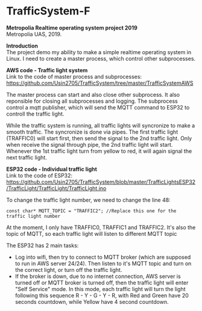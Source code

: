 # TrafficSystem-F
<b>Metropolia Realtime operating system project 2019</b>  
Metropolia UAS, 2019.  

<p>

<b>Introduction</b>  
The project demo my ability to make a simple realtime operating system in Linux. I need to create a master process, which control other subprocesses.

<b>AWS code - Traffic light system</b>  
Link to the code of master process and subprocesses: https://github.com/Usin2705/TrafficSystem/tree/master/TrafficSystemAWS

The master process can start and also close other subprocess. It also reponsible for closing all subprocesses and logging.
The subprocess control a mqtt publisher, which will send the MQTT command to ESP32 to controll the traffic light. 

While the traffic system is running, all traffic lights will syncronize to make a smooth traffic. The syncronize is done via pipes. The first traffic light (TRAFFIC0) will start first, then send the signal to the 2nd traffic light. Only when receive the signal through pipe, the 2nd traffic light will start. Whenever the 1st traffic light turn from yellow to red, it will again signal the next traffic light.

<b>ESP32 code - Individual traffic light</b>  
Link to the code of ESP32: https://github.com/Usin2705/TrafficSystem/blob/master/TrafficLightsESP32/TrafficLight/TrafficLight/TrafficLight.ino

To change the traffic light number, we need to change the line 48:

```const char* MQTT_TOPIC = "TRAFFIC2"; //Replace this one for the traffic light number```

At the moment, I only have TRAFFIC0, TRAFFIC1 and TRAFFIC2. It's also the topic of MQTT, so each traffic light will listen to different MQTT topic

The ESP32 has 2 main tasks:

- Log into wifi, then try to connect to MQTT broker (which are supposed to run in AWS server 24/24). Then listen to it's MQTT topic and turn on the correct light, or turn off the traffic light.
- If the broker is down, due to no internet connection, AWS server is turned off or MQTT broker is turned off, then the traffic light will enter "Self Service" mode. In this mode, each traffic light will turn the light following this sequence R - Y - G - Y - R, with Red and Green have 20 seconds countdown, while Yellow have 4 second countdown.
